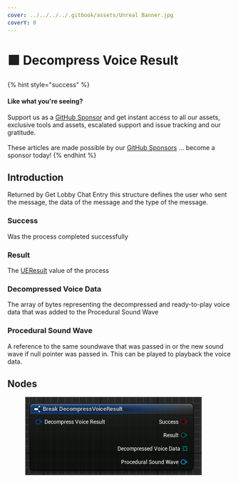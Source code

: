 ```yaml
---
cover: ../../../../.gitbook/assets/Unreal Banner.jpg
coverY: 0
---
```


# 🟩 Decompress Voice Result

{% hint style="success" %}
#### Like what you're seeing?

Support us as a [GitHub Sponsor](../../../../become-a-sponsor/) and get instant access to all our assets, exclusive tools and assets, escalated support and issue tracking and our gratitude.\
\
These articles are made possible by our [GitHub Sponsors](../../../../become-a-sponsor/) ... become a sponsor today!
{% endhint %}

## Introduction

Returned by Get Lobby Chat Entry this structure defines the user who sent the message, the data of the message and the type of the message.

### Success

Was the process completed successfully

### Result

The [UEResult](../enumerators/ueresult.md) value of the process

### Decompressed Voice Data

The array of bytes representing the decompressed and ready-to-play voice data that was added to the Procedural Sound Wave

### Procedural Sound Wave

A reference to the same soundwave that was passed in or the new sound wave if null pointer was passed in. This can be played to playback the voice data.

## Nodes

<figure><img src="../../../../.gitbook/assets/image (7) (1) (1) (1) (1) (1) (1) (1) (1).png" alt=""><figcaption></figcaption></figure>
